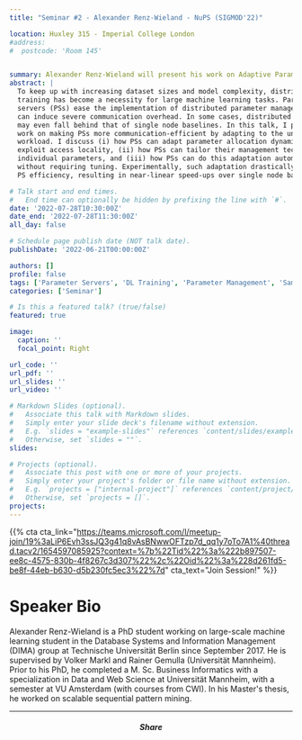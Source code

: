 ```yaml
---
title: "Seminar #2 - Alexander Renz-Wieland - NuPS (SIGMOD'22)"

location: Huxley 315 - Imperial College London
#address:
#  postcode: 'Room 145'


summary: Alexander Renz-Wieland will present his work on Adaptive Parameter Servers and NuPS (SIGMOD'22)
abstract: |
  To keep up with increasing dataset sizes and model complexity, distributed
  training has become a necessity for large machine learning tasks. Parameter
  servers (PSs) ease the implementation of distributed parameter management, but
  can induce severe communication overhead. In some cases, distributed performance
  may even fall behind that of single node baselines. In this talk, I present our
  work on making PSs more communication-efficient by adapting to the underlying
  workload. I discuss (i) how PSs can adapt parameter allocation dynamically to
  exploit access locality, (ii) how PSs can tailor their management techniques to
  individual parameters, and (iii) how PSs can do this adaptation automatically,
  without requiring tuning. Experimentally, such adaptation drastically improved
  PS efficiency, resulting in near-linear speed-ups over single node baselines. 

# Talk start and end times.
#   End time can optionally be hidden by prefixing the line with `#`.
date: '2022-07-28T10:30:00Z'
date_end: '2022-07-28T11:30:00Z'
all_day: false

# Schedule page publish date (NOT talk date).
publishDate: '2022-06-21T00:00:00Z'

authors: []
profile: false
tags: ['Parameter Servers', 'DL Training', 'Parameter Management', 'Sampling', 'Skew', 'Non-uniform Parameter Access']
categories: ['Seminar']

# Is this a featured talk? (true/false)
featured: true

image:
  caption: ''
  focal_point: Right

url_code: ''
url_pdf: ''
url_slides: ''
url_video: ''

# Markdown Slides (optional).
#   Associate this talk with Markdown slides.
#   Simply enter your slide deck's filename without extension.
#   E.g. `slides = "example-slides"` references `content/slides/example-slides.md`.
#   Otherwise, set `slides = ""`.
slides:

# Projects (optional).
#   Associate this post with one or more of your projects.
#   Simply enter your project's folder or file name without extension.
#   E.g. `projects = ["internal-project"]` references `content/project/deep-learning/index.md`.
#   Otherwise, set `projects = []`.
projects:
---
```


{{% cta cta_link="https://teams.microsoft.com/l/meetup-join/19%3aLiP6Evh3ssJQ3g41q8vAsBNwwOFTzp7d_qq1y7oTo7A1%40thread.tacv2/1654597085925?context=%7b%22Tid%22%3a%222b897507-ee8c-4575-830b-4f8267c3d307%22%2c%22Oid%22%3a%228d261fd5-be8f-44eb-b630-d5b230fc5ec3%22%7d" cta_text="Join Session!" %}}

# Speaker Bio

Alexander Renz-Wieland is a PhD student working on large-scale machine learning
student in the Database Systems and Information Management (DIMA) group at
Technische Universität Berlin since September 2017. He is supervised by Volker
Markl and Rainer Gemulla (Universität Mannheim). Prior to his PhD, he completed
a M. Sc. Business Informatics with a specialization in Data and Web Science at
Universität Mannheim, with a semester at VU Amsterdam (with courses from CWI).
In his Master's thesis, he worked on scalable sequential pattern mining.

---

<h5 style="text-align: center;">Share</h5>
